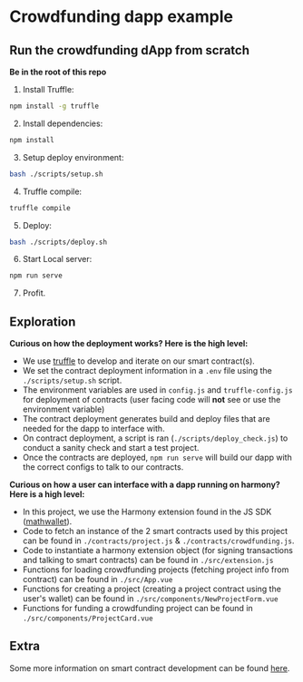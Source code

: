 # Crowdfunding dapp example

## Run the crowdfunding dApp from scratch 
**Be in the root of this repo**
1) Install Truffle:
```bash
npm install -g truffle
```
2) Install dependencies:
```bash
npm install
```
3) Setup deploy environment:
```bash
bash ./scripts/setup.sh
```
4) Truffle compile:
```bash
truffle compile
```
5) Deploy:
```bash
bash ./scripts/deploy.sh
```
6) Start Local server:
```bash
npm run serve
```
7) Profit.

## Exploration
**Curious on how the deployment works? Here is the high level:**
* We use [truffle](https://www.trufflesuite.com/docs/truffle/overview) to develop and iterate on our smart contract(s).
* We set the contract deployment information in a `.env` file using the `./scripts/setup.sh` script.
* The environment variables are used in `config.js` and `truffle-config.js` for deployment of contracts (user facing code will **not** see or use the environment variable)
* The contract deployment generates build and deploy files that are needed for the dapp to interface with.
* On contract deployment, a script is ran (`./scripts/deploy_check.js`) to conduct a sanity check and start a test project. 
* Once the contracts are deployed, `npm run serve` will build our dapp with the correct configs to talk to our contracts.  

**Curious on how a user can interface with a dapp running on harmony? Here is a high level:**
* In this project, we use the Harmony extension found in the JS SDK ([mathwallet](https://www.mathwallet.org/harmony-wallet/en/)).
* Code to fetch an instance of the 2 smart contracts used by this project can be found in `./contracts/project.js` & `./contracts/crowdfunding.js`.
* Code to instantiate a harmony extension object (for signing transactions and talking to smart contracts) can be found in `./src/extension.js`
* Functions for loading crowdfunding projects (fetching project info from contract) can be found in `./src/App.vue`
* Functions for creating a project (creating a project contract using the user's wallet) can be found in `./src/components/NewProjectForm.vue`
* Functions for funding a crowdfunding project can be found in `./src/components/ProjectCard.vue`  

## Extra
Some more information on smart contract development can be found [here](https://docs.harmony.one/home/developers/smart-contracts).
